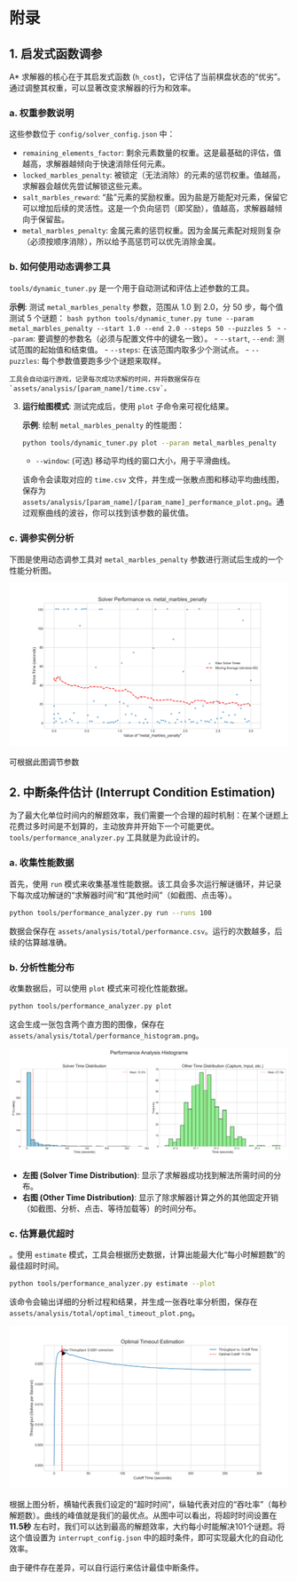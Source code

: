 # 附录


## 1. 启发式函数调参

A* 求解器的核心在于其启发式函数 (`h_cost`)，它评估了当前棋盘状态的“优劣”。通过调整其权重，可以显著改变求解器的行为和效率。

### a. 权重参数说明

这些参数位于 `config/solver_config.json` 中：

-   `remaining_elements_factor`: 剩余元素数量的权重。这是最基础的评估，值越高，求解器越倾向于快速消除任何元素。
-   `locked_marbles_penalty`: 被锁定（无法消除）的元素的惩罚权重。值越高，求解器会越优先尝试解锁这些元素。
-   `salt_marbles_reward`: “盐”元素的奖励权重。因为盐是万能配对元素，保留它可以增加后续的灵活性。这是一个负向惩罚（即奖励），值越高，求解器越倾向于保留盐。
-   `metal_marbles_penalty`: 金属元素的惩罚权重。因为金属元素配对规则复杂（必须按顺序消除），所以给予高惩罚可以优先消除金属。

### b. 如何使用动态调参工具

`tools/dynamic_tuner.py` 是一个用于自动测试和评估上述参数的工具。

**示例**: 测试 `metal_marbles_penalty` 参数，范围从 1.0 到 2.0，分 50 步，每个值测试 5 个谜题：
    ```bash
    python tools/dynamic_tuner.py tune --param metal_marbles_penalty --start 1.0 --end 2.0 --steps 50 --puzzles 5
    ```
    -   `--param`: 要调整的参数名（必须与配置文件中的键名一致）。
    -   `--start`, `--end`: 测试范围的起始值和结束值。
    -   `--steps`: 在该范围内取多少个测试点。
    -   `--puzzles`: 每个参数值要跑多少个谜题来取样。

    工具会自动运行游戏，记录每次成功求解的时间，并将数据保存在 `assets/analysis/[param_name]/time.csv`。

3.  **运行绘图模式**: 测试完成后，使用 `plot` 子命令来可视化结果。

    **示例**: 绘制 `metal_marbles_penalty` 的性能图：
    ```bash
    python tools/dynamic_tuner.py plot --param metal_marbles_penalty
    ```
    -   `--window`: (可选) 移动平均线的窗口大小，用于平滑曲线。

    该命令会读取对应的 `time.csv` 文件，并生成一张散点图和移动平均曲线图，保存为 `assets/analysis/[param_name]/[param_name]_performance_plot.png`。通过观察曲线的波谷，你可以找到该参数的最优值。

### c. 调参实例分析

下图是使用动态调参工具对 `metal_marbles_penalty` 参数进行测试后生成的一个性能分析图。

![金属惩罚参数性能图](../assets/analysis/metal_marbles_penalty/metal_marbles_penalty_performance_plot.png)

可根据此图调节参数

## 2. 中断条件估计 (Interrupt Condition Estimation)

为了最大化单位时间内的解题效率，我们需要一个合理的超时机制：在某个谜题上花费过多时间是不划算的，主动放弃并开始下一个可能更优。`tools/performance_analyzer.py` 工具就是为此设计的。

### a. 收集性能数据

首先，使用 `run` 模式来收集基准性能数据。该工具会多次运行解谜循环，并记录下每次成功解谜的“求解器时间”和“其他时间”（如截图、点击等）。

```bash
python tools/performance_analyzer.py run --runs 100
```
数据会保存在 `assets/analysis/total/performance.csv`。运行的次数越多，后续的估算越准确。

### b. 分析性能分布

收集数据后，可以使用 `plot` 模式来可视化性能数据。

```bash
python tools/performance_analyzer.py plot
```
这会生成一张包含两个直方图的图像，保存在 `assets/analysis/total/performance_histogram.png`。

![性能数据直方图](../assets/analysis/total/performance_histogram.png)

*   **左图 (Solver Time Distribution)**: 显示了求解器成功找到解法所需时间的分布。
*   **右图 (Other Time Distribution)**: 显示了除求解器计算之外的其他固定开销（如截图、分析、点击、等待加载等）的时间分布。

### c. 估算最优超时

。使用 `estimate` 模式，工具会根据历史数据，计算出能最大化“每小时解题数”的最佳超时时间。

```bash
python tools/performance_analyzer.py estimate --plot
```

该命令会输出详细的分析过程和结果，并生成一张吞吐率分析图，保存在 `assets/analysis/total/optimal_timeout_plot.png`。

![最优超时估算图](../assets/analysis/total/optimal_timeout_plot.png)

根据上图分析，横轴代表我们设定的“超时时间”，纵轴代表对应的“吞吐率”（每秒解题数）。曲线的峰值就是我们的最优点。从图中可以看出，将超时时间设置在 **11.5秒** 左右时，我们可以达到最高的解题效率，大约每小时能解决101个谜题。将这个值设置为 `interrupt_config.json` 中的超时条件，即可实现最大化的自动化效率。

由于硬件存在差异，可以自行运行来估计最佳中断条件。
